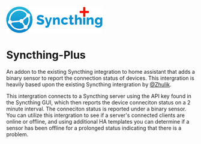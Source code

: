 ![alt text](https://github.com/JuliaSoriaSmith/Syncthing-Plus/blob/main/images/logo.png "Logo")

# Syncthing-Plus
An addon to the existing Syncthing integration to home assistant  that adds a binary sensor to report the connection status of devices.
This intergration is heavily based upon the existing Syncthing intergration by [@Zhulik](https://github.com/zhulik). 

This intergration connects to a Syncthing server using the API key found in the Syncthing GUI, which then reports the device conneciton status on a 2 minute interval. The conneciton status is reported under a binary sensor.
You can utilize this intergration to see if a server's connected clients are online or offline, and using additional HA templates you can determine if a sensor has been offline for a prolonged status indicating that there is a problem. 
